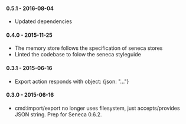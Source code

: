 #### 0.5.1 - 2016-08-04

* Updated dependencies

#### 0.4.0 - 2015-11-25

* The memory store follows the specification of seneca stores
* Linted the codebase to folow the seneca styleguide

#### 0.3.1 - 2015-06-16

*  Export action responds with object: {json: "..."}

#### 0.3.0 - 2015-06-16

* cmd:import/export no longer uses filesystem, just accepts/provides JSON string. Prep for Seneca 0.6.2.
